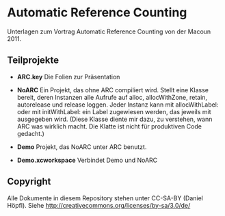 Automatic Reference Counting
============================

Unterlagen zum Vortrag Automatic Reference Counting von der Macoun 2011.

Teilprojekte
------------

* **ARC.key** Die Folien zur Präsentation

* **NoARC** Ein Projekt, das ohne ARC compiliert wird. Stellt eine Klasse bereit, deren Instanzen alle Aufrufe auf alloc, allocWithZone, retain, autorelease und release loggen. Jeder Instanz kann mit allocWithLabel: oder mit initWithLabel: ein Label zugewiesen werden, das jeweils mit ausgegeben wird. (Diese Klasse diente mir dazu, zu verstehen, wann ARC was wirklich macht. Die Klatte ist nicht für produktiven Code gedacht.)

* **Demo** Projekt, das NoARC unter ARC benutzt.

* **Demo.xcworkspace** Verbindet Demo und NoARC

Copyright
---------

Alle Dokumente in diesem Repository stehen unter CC-SA-BY (Daniel Höpfl).
Siehe <http://creativecommons.org/licenses/by-sa/3.0/de/>

